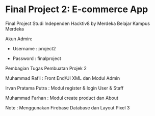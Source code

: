 # Final Project 2: E-commerce App

Final Project Studi Independen Hacktiv8 by Merdeka Belajar Kampus Merdeka

Akun Admin: 

- Username : project2

- Password : finalproject

Pembagian Tugas Pembuatan Projek 2

Muhammad Rafli      : Front End/UI XML dan Modul Admin

Irvan Pratama Putra : Modul register & login User & Staff 

Muhammad Farhan     : Modul create product dan About

Note : Menggunakan Firebase Database dan Layout Pixel 3
